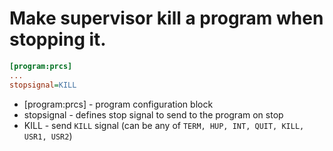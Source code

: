 # Make supervisor kill a program when stopping it.

```ini
[program:prcs]
...
stopsignal=KILL
```

- \[program:prcs\] - program configuration block
- stopsignal - defines stop signal to send to the program on stop
- KILL - send ```KILL``` signal (can be any of ``TERM, HUP, INT, QUIT, KILL, USR1, USR2``)
